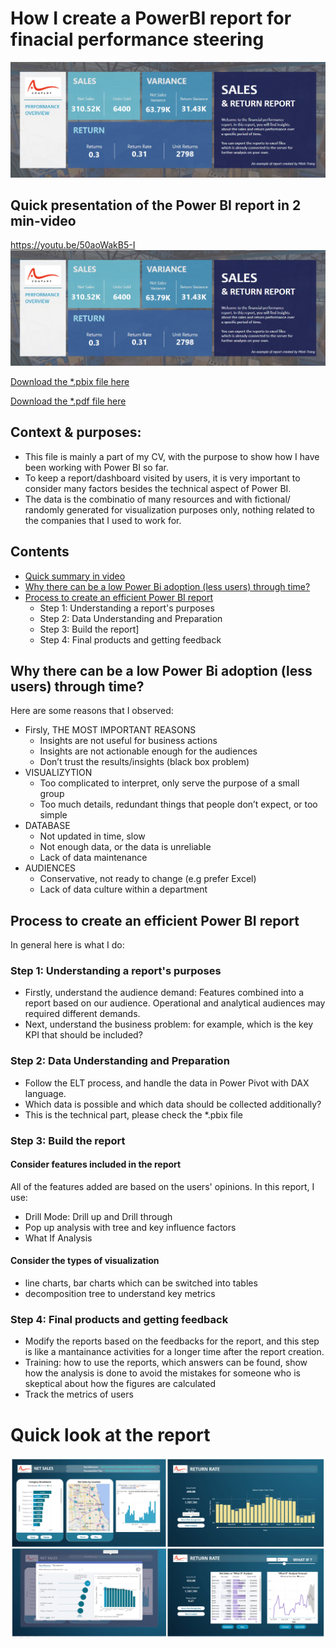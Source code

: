 # How I create a PowerBI report for finacial performance steering

![intro](https://github.com/minhtrang4078/How-I-create-a-PowerBI-report/blob/main/Images/intro.jpg)

## Quick presentation of the Power BI report in 2 min-video

https://youtu.be/50aoWakB5-I
[![Watch the video](https://github.com/minhtrang4078/How-I-create-a-PowerBI-report/blob/main/Images/intro.jpg)](https://youtu.be/50aoWakB5-I)

[Download the *.pbix file here](https://drive.google.com/file/d/1eUiLZEjrC5NtbtuQLv92x0HhmCBfiV_9/view?usp=sharing)

[Download the *.pdf file here](https://github.com/minhtrang4078/How-I-create-a-PowerBI-report/blob/main/Sales%20and%20return%20report%20data.pdf)
## Context & purposes:
- This file is mainly a part of my CV, with the purpose to show how I have been working with Power BI so far.
- To keep a report/dashboard visited by users, it is very important to consider many factors besides the technical aspect of Power BI.
- The data is the combinatio of many resources and with fictional/ randomly generated for visualization purposes only, nothing related to the companies that I used to work for.
## Contents

  - [Quick summary in video](#Quick-summary-in-video)
  - [Why there can be a low Power Bi adoption (less users) through time? ](#Why-there-can-be-a-low-Power-Bi-adoption-(less-users)-through-time?)
  - [Process to create an efficient Power BI report](#Process-to-create-an-efficient-Power-BI-report)
    - Step 1: Understanding a report's purposes
    - Step 2: Data Understanding and Preparation
    - Step 3: Build the report]
    - Step 4: Final products and getting feedback

## Why there can be a low Power Bi adoption (less users) through time? 
Here are some reasons that I observed:
- Firsly, THE MOST IMPORTANT REASONS
   - Insights are not useful for  business actions 
   - Insights are not actionable enough for the audiences
   - Don’t trust the results/insights (black box problem)  
- VISUALIZYTION
  - Too complicated to interpret, only serve the purpose of a small group
  - Too much details, redundant things that people don’t expect, or too simple
- DATABASE
  -  Not updated in time, slow
  -  Not enough data, or the data is unreliable
  -  Lack of data maintenance
- AUDIENCES
  - Conservative, not ready to change (e.g prefer Excel)
  - Lack of data culture within a department
  

## Process to create an efficient Power BI report
In general here is what I do:
### Step 1: Understanding a report's purposes
- Firstly, understand the audience demand: Features combined into a report based on our audience. Operational and analytical audiences may required different demands. 
- Next, understand the business problem: for example, which is the key KPI that should be included? 

### Step 2: Data Understanding and Preparation
- Follow the ELT process, and handle the data in Power Pivot with DAX language.
- Which data is possible and which data should be collected additionally?
- This is the technical part, please check the *.pbix file

### Step 3: Build the report
#### Consider features included in the report
All of the features added are based on the users' opinions. In this report, I use:
- Drill Mode: Drill up and Drill through 
- Pop up analysis with tree and key influence factors
- What If Analysis

#### Consider the types of visualization
- line charts, bar charts which can be switched into tables
- decomposition tree to understand key metrics

### Step 4: Final products and getting feedback
- Modify the reports based on the feedbacks for the report, and this step is like a mantainance activities for a longer time after the report creation.
- Training: how to use the reports, which answers can be found, show how the analysis is done to avoid the mistakes for someone who is skeptical about how the figures are calculated
- Track the metrics of users

# Quick look at the report
![intro2](https://github.com/minhtrang4078/How-I-create-a-PowerBI-report/blob/main/Images/preview.jpg)
